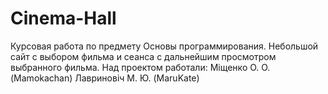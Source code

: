 # Cinema-Hall

Курсовая работа по предмету Основы программирования.
Небольшой сайт с выбором фильма и сеанса с дальнейшим просмотром выбранного фильма.
Над проектом работали:
Міщенко О. О. (Mamokachan)
Лавриновіч М. Ю. (MaruKate) 
